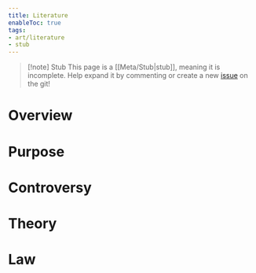 ```yaml
---
title: Literature
enableToc: true
tags:
- art/literature 
- stub
---
```


> [!note] Stub
> This page is a [[Meta/Stub|stub]], meaning it is incomplete. Help expand it by commenting or create a new [issue](https://github.com/RagtimeGal/quartz--encyclopedia-mysenvaria/issues/new/choose) on the git!



# Overview

[](Meta/Stubs.md)

# Purpose

# Controversy

# Theory

# Law
